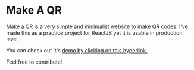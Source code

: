 # Make A QR
Make a QR is a very simple and minimalist website to make QR codes. I've made this as a practice project for ReactJS yet it is usable in production level.

You can check out it's [demo by clicking on this hyperlink.](https://make-a-qr.netlify.app)

Feel free to contribute!
